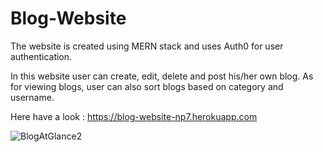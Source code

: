 # Blog-Website
The website is created using MERN stack and uses Auth0 for user authentication.

In this website user can create, edit, delete and post his/her own blog. As for viewing blogs, user can also sort blogs based on category and username.

Here have a look : https://blog-website-np7.herokuapp.com

![BlogAtGlance2](https://user-images.githubusercontent.com/54796929/130174697-3e756fe5-809a-496e-b1b3-b6ba2f4f9a62.gif)

